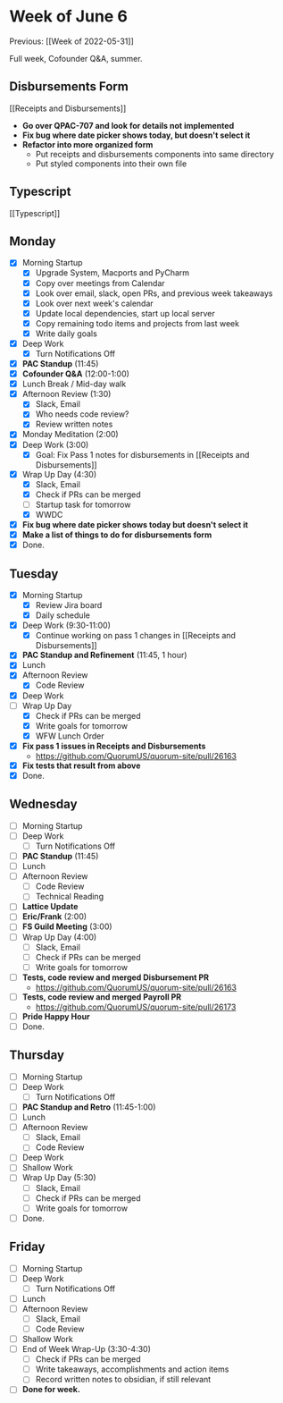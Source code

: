 # Week of June 6
Previous: [[Week of 2022-05-31]]

Full week, Cofounder Q&A, summer.

## Disbursements Form
[[Receipts and Disbursements]]
 - **Go over QPAC-707 and  look for details not implemented**
 - **Fix bug where date picker shows today, but doesn't select it**
 - **Refactor into more organized form**
	 - Put receipts and disbursements components into same directory
	 - Put styled components into their own file

## Typescript
[[Typescript]]

## Monday
- [x] Morning Startup
	- [x] Upgrade System, Macports and PyCharm
	- [x] Copy over meetings from Calendar
	- [x] Look over email, slack, open PRs, and previous week takeaways
	- [x] Look over next week's calendar
	- [x] Update local dependencies, start up local server
	- [x] Copy remaining todo items and projects from last week
	- [x] Write daily goals
- [x] Deep Work
	- [x] Turn Notifications Off
- [x] **PAC Standup** (11:45)
- [x] **Cofounder Q&A** (12:00-1:00)
- [x] Lunch Break / Mid-day walk
- [x] Afternoon Review (1:30)
	- [x] Slack, Email
	- [x] Who needs code review?
	- [x] Review written notes
- [x] Monday Meditation (2:00)
- [x] Deep Work (3:00)
	- [x] Goal: Fix Pass 1 notes for disbursements in [[Receipts and Disbursements]]
- [x] Wrap Up Day (4:30)
	- [x] Slack, Email
	- [x] Check if PRs can be merged
	- [ ] Startup task for tomorrow
	- [x] WWDC
- [x] **Fix bug where date picker shows today but doesn't select it**
- [x] **Make a list of things to do for disbursements form**
- [x] Done.

## Tuesday
- [x] Morning Startup
	- [x] Review Jira board
	- [x] Daily schedule
- [x] Deep Work (9:30-11:00)
	- [x] Continue working on pass 1 changes in [[Receipts and Disbursements]]
- [x] **PAC Standup and Refinement** (11:45, 1 hour)
- [x] Lunch
- [x] Afternoon Review
	- [x] Code Review
- [x] Deep Work
- [ ] Wrap Up Day
	- [x] Check if PRs can be merged
	- [x] Write goals for tomorrow
	- [x] WFW Lunch Order
- [x] **Fix pass 1 issues in Receipts and Disbursements**
	- https://github.com/QuorumUS/quorum-site/pull/26163
- [x] **Fix tests that result from above**
- [x] Done.

## Wednesday
- [ ] Morning Startup
- [ ] Deep Work
	- [ ] Turn Notifications Off
- [ ] **PAC Standup** (11:45)
- [ ] Lunch
- [ ] Afternoon Review
	- [ ] Code Review
	- [ ] Technical Reading
- [ ] **Lattice Update**
- [ ] **Eric/Frank** (2:00)
- [ ] **FS Guild Meeting** (3:00)
- [ ] Wrap Up Day (4:00)
	- [ ] Slack, Email
	- [ ] Check if PRs can be merged
	- [ ] Write goals for tomorrow
- [ ] **Tests, code review and merged Disbursement PR**
	- https://github.com/QuorumUS/quorum-site/pull/26163
- [ ] **Tests, code review and merged Payroll PR**
	- https://github.com/QuorumUS/quorum-site/pull/26173
- [ ] **Pride Happy Hour**
- [ ] Done.

## Thursday
 - [ ] Morning Startup
 - [ ] Deep Work
	 - [ ] Turn Notifications Off
 - [ ] **PAC Standup and Retro** (11:45-1:00)
 - [ ] Lunch
 - [ ] Afternoon Review
	 - [ ] Slack, Email
	 - [ ] Code Review
 - [ ] Deep Work
 - [ ] Shallow Work
 - [ ] Wrap Up Day (5:30)
	- [ ] Slack, Email
	- [ ] Check if PRs can be merged
	- [ ] Write goals for tomorrow
- [ ] Done.

## Friday
 - [ ] Morning Startup
 - [ ] Deep Work
	 - [ ] Turn Notifications Off
 - [ ] Lunch
 - [ ] Afternoon Review
	 - [ ] Slack, Email
	 - [ ] Code Review
 - [ ] Shallow Work
 - [ ] End of Week Wrap-Up (3:30-4:30)
	 - [ ] Check if PRs can be merged
	 - [ ] Write takeaways, accomplishments and action items
	 - [ ] Record written notes to obsidian, if still relevant
 - [ ] **Done for week.**